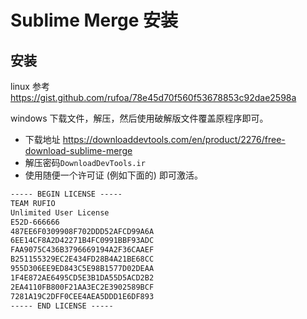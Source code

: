 # Sublime Merge 安装

## 安装

linux 参考 <https://gist.github.com/rufoa/78e45d70f560f53678853c92dae2598a>

windows 下载文件，解压，然后使用破解版文件覆盖原程序即可。

- 下载地址 <https://downloaddevtools.com/en/product/2276/free-download-sublime-merge>
- 解压密码`DownloadDevTools.ir`
- 使用随便一个许可证 (例如下面的) 即可激活。

```txt
----- BEGIN LICENSE -----
TEAM RUFIO
Unlimited User License
E52D-666666
487EE6F0309908F702DDD52AFCD99A6A
6EE14CF8A2D42271B4FC0991BBF93ADC
FAA9075C436B3796669194A2F36CAAEF
B251155329EC2E434FD28B4A21BE68CC
955D306EE9ED843C5E98B1577D02DEAA
1F4E872AE6495CD5E3B1DA55D5ACD2B2
2EA4110FB800F21AA3EC2E3902589BCF
7281A19C2DFF0CEE4AEA5DDD1E6DF893
----- END LICENSE -----
```
